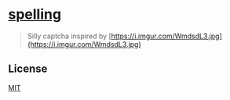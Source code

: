 # [spelling](https://le717.github.io/spelling/)

> Silly captcha inspired by [https://i.imgur.com/WmdsdL3.jpg](https://i.imgur.com/WmdsdL3.jpg)

## License

[MIT](LICENSE)
